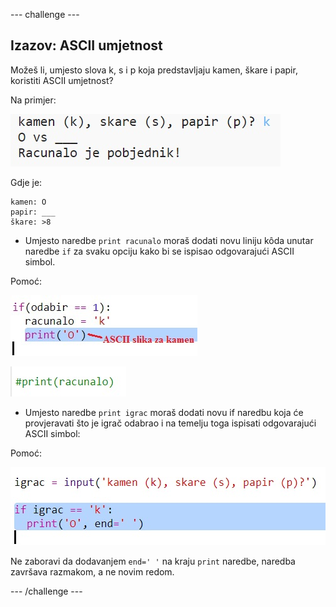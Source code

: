 \--- challenge \---

## Izazov: ASCII umjetnost

Možeš li, umjesto slova k, s i p koja predstavljaju kamen, škare i papir, koristiti ASCII umjetnost?

Na primjer:

![screenshot](images/rps-ascii-challenge.png)

Gdje je:

    kamen: O
    papir: ___
    škare: >8
    

+ Umjesto naredbe `print racunalo` moraš dodati novu liniju kôda unutar naredbe `if` za svaku opciju kako bi se ispisao odgovarajući ASCII simbol. 

Pomoć:

![screenshot](images/rps-ascii-rock.png)

![screenshot](images/rps-comment-computer.png)

+ Umjesto naredbe `print igrac` moraš dodati novu if naredbu koja će provjeravati što je igrač odabrao i na temelju toga ispisati odgovarajući ASCII simbol:

Pomoć:

![screenshot](images/rps-player-ascii.png)

Ne zaboravi da dodavanjem `end=' '` na kraju `print` naredbe, naredba završava razmakom, a ne novim redom.

\--- /challenge \---
